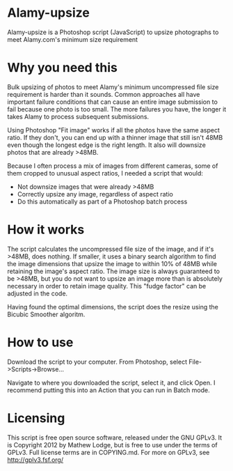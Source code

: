Alamy-upsize
============

Alamy-upsize is a Photoshop script (JavaScript) to upsize photographs to meet Alamy.com's minimum size requirement

Why you need this
=================

Bulk upsizing of photos to meet Alamy's minimum uncompressed file size
requirement is harder than it sounds. Common approaches all have important
failure conditions that can cause an entire image submission to fail because
one photo is too small. The more
failures you have, the longer it takes Alamy to process subsequent submissions.

Using Photoshop "Fit image" works if all the photos have the same aspect ratio. If they don't,
you can end up with a thinner image that still isn't 48MB even though the
longest edge is the right length. It also will downsize photos that are already >48MB.

Because I often process a mix of images from different cameras, some of them
cropped to unusual aspect ratios, I needed a script that would:

* Not downsize images that were already >48MB
* Correctly upsize any image, regardless of aspect ratio
* Do this automatically as part of a Photoshop batch process

How it works
============

The script calculates the uncompressed file size of the image, and if it's >48MB, does nothing. If smaller, it uses a binary search algorithm to find
the image dimensions that upsize the image to within 10% of 48MB while
retaining the image's aspect ratio. The image
size is always guaranteed to be >48MB, but you do not want to upsize an image more than is absolutely necessary in
order to retain image quality. This "fudge factor" can be adjusted in the code.

Having found the optimal dimensions, the script does the resize using the
Bicubic Smoother algoritm.

How to use
==========

Download the script to your computer. From Photoshop, select File->Scripts->Browse...

Navigate to where you downloaded the script, select it, and click Open. I recommend putting this into an Action that you can run in Batch mode.

Licensing
=========

This script is free open source software, released under the GNU GPLv3. It
is Copyright 2012 by Mathew Lodge, but is free to use under the terms of GPLv3. Full license terms
are in COPYING.md. For
more on GPLv3, see http://gplv3.fsf.org/
